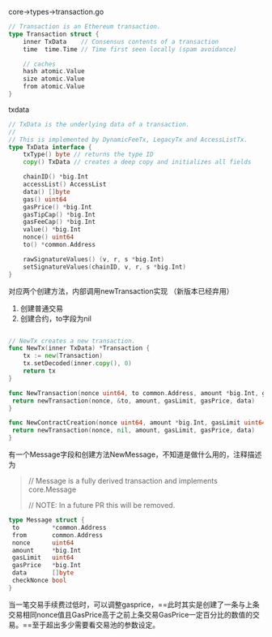 core->types->transaction.go

```go
// Transaction is an Ethereum transaction.
type Transaction struct {
	inner TxData    // Consensus contents of a transaction
	time  time.Time // Time first seen locally (spam avoidance)

	// caches
	hash atomic.Value
	size atomic.Value
	from atomic.Value
}
```

txdata

```go
// TxData is the underlying data of a transaction.
//
// This is implemented by DynamicFeeTx, LegacyTx and AccessListTx.
type TxData interface {
	txType() byte // returns the type ID
	copy() TxData // creates a deep copy and initializes all fields

	chainID() *big.Int
	accessList() AccessList
	data() []byte
	gas() uint64
	gasPrice() *big.Int
	gasTipCap() *big.Int
	gasFeeCap() *big.Int
	value() *big.Int
	nonce() uint64
	to() *common.Address

	rawSignatureValues() (v, r, s *big.Int)
	setSignatureValues(chainID, v, r, s *big.Int)
}
```

对应两个创建方法，内部调用newTransaction实现 （新版本已经弃用）

1. 创建普通交易
2. 创建合约，to字段为nil
```go

// NewTx creates a new transaction.
func NewTx(inner TxData) *Transaction {
	tx := new(Transaction)
	tx.setDecoded(inner.copy(), 0)
	return tx
}
```

```go
func NewTransaction(nonce uint64, to common.Address, amount *big.Int, gasLimit uint64, gasPrice *big.Int, data []byte) *Transaction {
 return newTransaction(nonce, &to, amount, gasLimit, gasPrice, data)
}

func NewContractCreation(nonce uint64, amount *big.Int, gasLimit uint64, gasPrice *big.Int, data []byte) *Transaction {
 return newTransaction(nonce, nil, amount, gasLimit, gasPrice, data)
}
```

有一个Message字段和创建方法NewMessage，不知道是做什么用的，注释描述为

> // Message is a fully derived transaction and implements core.Message
>
> // NOTE: In a future PR this will be removed.

```go
type Message struct {
 to         *common.Address
 from       common.Address
 nonce      uint64
 amount     *big.Int
 gasLimit   uint64
 gasPrice   *big.Int
 data       []byte
 checkNonce bool
}
```

当一笔交易手续费过低时，可以调整gasprice，==此时其实是创建了一条与上条交易相同nonce值且GasPrice高于之前上条交易GasPrice一定百分比的数值的交易。==至于超出多少需要看交易池的参数设定。

